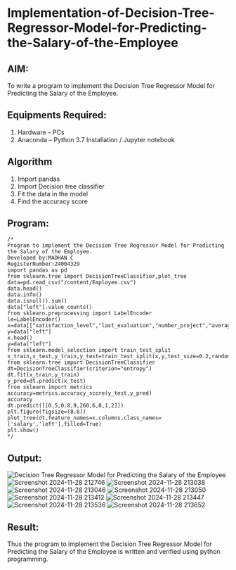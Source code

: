 # Implementation-of-Decision-Tree-Regressor-Model-for-Predicting-the-Salary-of-the-Employee

## AIM:
To write a program to implement the Decision Tree Regressor Model for Predicting the Salary of the Employee.

## Equipments Required:
1. Hardware – PCs
2. Anaconda – Python 3.7 Installation / Jupyter notebook

## Algorithm
1. Import pandas
2. Import Decision tree classifier
3. Fit the data in the model
4. Find the accuracy score
## Program:
```
/*
Program to implement the Decision Tree Regressor Model for Predicting the Salary of the Employee.
Developed by:MADHAN C
RegisterNumber:24004329
import pandas as pd
from sklearn.tree import DecisionTreeClassifier,plot_tree
data=pd.read_csv("/content/Employee.csv")
data.head()
data.info()
data.isnull().sum()
data["left"].value_counts()
from sklearn.preprocessing import LabelEncoder
le=LabelEncoder()
x=data[["satisfaction_level","last_evaluation","number_project","average_montly_hours","time_spend_company","Work_accident","promotion_last_5years","salary"]]
y=data["left"]
x.head()
y=data["left"]
from sklearn.model_selection import train_test_split
x_train,x_test,y_train,y_test=train_test_split(x,y,test_size=0.2,random_state=100)
from sklearn.tree import DecisionTreeClassifier
dt=DecisionTreeClassifier(criterion="entropy")
dt.fit(x_train,y_train)
y_pred=dt.predict(x_test)
from sklearn import metrics
accuracy=metrics.accuracy_score(y_test,y_pred)
accuracy
dt.predict([[0.5,0.8,9,260,6,0,1,2]])
plt.figure(figsize=(8,6))
plot_tree(dt,feature_names=x.columns,class_names=['salary','left'],filled=True)
plt.show()
*/
```

## Output:
![Decision Tree Regressor Model for Predicting the Salary of the Employee](sam.png)
![Screenshot 2024-11-28 212746](https://github.com/user-attachments/assets/eeb1eeea-3a35-41b3-be3e-630440b27ab5)
![Screenshot 2024-11-28 213038](https://github.com/user-attachments/assets/8523b503-398e-4a52-a64b-510040575d25)
![Screenshot 2024-11-28 213046](https://github.com/user-attachments/assets/4fd5df12-760d-4f48-87af-8993339b4f12)
![Screenshot 2024-11-28 213050](https://github.com/user-attachments/assets/16ba9c0c-11b1-48b8-9c69-a87f756f752b)
![Screenshot 2024-11-28 213412](https://github.com/user-attachments/assets/6f865675-8ca7-457d-a3f4-9098ac397fdc)
![Screenshot 2024-11-28 213447](https://github.com/user-attachments/assets/352647b4-e64e-4915-9e84-700f9b0c9291)
![Screenshot 2024-11-28 213536](https://github.com/user-attachments/assets/6b16d08a-388f-46d5-b5ee-cf86df0f5504)
![Screenshot 2024-11-28 213652](https://github.com/user-attachments/assets/27ae2a3b-a688-4165-a2c8-256f1fa68631)
## Result:
Thus the program to implement the Decision Tree Regressor Model for Predicting the Salary of the Employee is written and verified using python programming.
